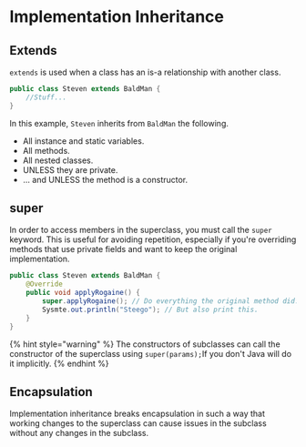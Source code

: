# Implementation Inheritance

## Extends

`extends` is used when a class has an is-a relationship with another class. 

```java
public class Steven extends BaldMan {
    //Stuff...
}
```

In this example, `Steven` inherits from `BaldMan` the following.

* All instance and static variables.
* All methods.
* All nested classes.
* UNLESS they are private.
* ... and UNLESS the method is a constructor.

## super

In order to access members in the superclass, you must call the `super` keyword. This is useful for avoiding repetition, especially if you're overriding methods that use private fields and want to keep the original implementation.

```java
public class Steven extends BaldMan {
    @Override
    public void applyRogaine() {
        super.applyRogaine(); // Do everything the original method did...
        Sysmte.out.println("Steego"); // But also print this.
    }
}
```

{% hint style="warning" %}
The constructors of subclasses can call the constructor of the superclass using `super(params);`If you don't Java will do it implicitly.
{% endhint %}

## Encapsulation

Implementation inheritance breaks encapsulation in such a way that working changes to the superclass can cause issues in the subclass without any changes in the subclass.

